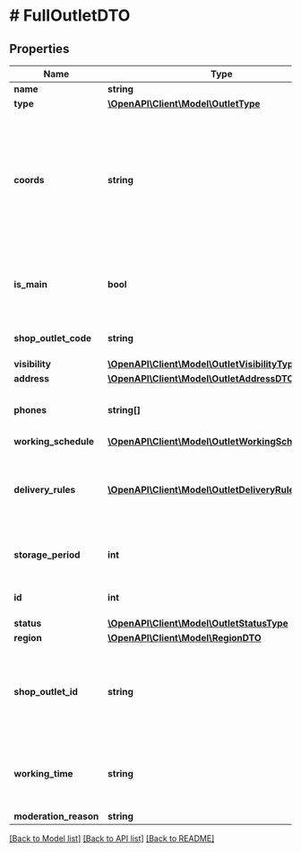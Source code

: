 # # FullOutletDTO

## Properties

Name | Type | Description | Notes
------------ | ------------- | ------------- | -------------
**name** | **string** | Название точки продаж. |
**type** | [**\OpenAPI\Client\Model\OutletType**](OutletType.md) |  |
**coords** | **string** | Координаты точки продаж.  Формат: долгота, широта. Разделители: запятая и / или пробел. Например, &#x60;20.4522144, 54.7104264&#x60;.  Если параметр не передан, координаты будут определены по значениям параметров, вложенных в &#x60;address&#x60;. | [optional]
**is_main** | **bool** | Признак основной точки продаж.  Возможные значения:  * &#x60;false&#x60; — неосновная точка продаж. * &#x60;true&#x60; — основная точка продаж. | [optional]
**shop_outlet_code** | **string** | Идентификатор точки продаж, присвоенный магазином. | [optional]
**visibility** | [**\OpenAPI\Client\Model\OutletVisibilityType**](OutletVisibilityType.md) |  | [optional]
**address** | [**\OpenAPI\Client\Model\OutletAddressDTO**](OutletAddressDTO.md) |  |
**phones** | **string[]** | Номера телефонов точки продаж. Передавайте в формате: &#x60;+7 (999) 999-99-99&#x60;. |
**working_schedule** | [**\OpenAPI\Client\Model\OutletWorkingScheduleDTO**](OutletWorkingScheduleDTO.md) |  |
**delivery_rules** | [**\OpenAPI\Client\Model\OutletDeliveryRuleDTO[]**](OutletDeliveryRuleDTO.md) | Информация об условиях доставки для данной точки продаж.  Обязательный параметр, если параметр &#x60;type&#x3D;DEPOT&#x60; или &#x60;type&#x3D;MIXED&#x60;. | [optional]
**storage_period** | **int** | Срок хранения заказа в собственном пункте выдачи заказов. Считается в днях. | [optional]
**id** | **int** | Идентификатор точки продаж, присвоенный Маркетом. |
**status** | [**\OpenAPI\Client\Model\OutletStatusType**](OutletStatusType.md) |  | [optional]
**region** | [**\OpenAPI\Client\Model\RegionDTO**](RegionDTO.md) |  | [optional]
**shop_outlet_id** | **string** | {% note warning \&quot;Вместо него используйте &#x60;shopOutletCode&#x60;.\&quot; %}     {% endnote %}  Идентификатор точки продаж, заданный магазином. | [optional]
**working_time** | **string** | {% note warning \&quot;Вместо него используйте &#x60;workingSchedule&#x60;.\&quot; %}     {% endnote %}  Рабочее время. | [optional]
**moderation_reason** | **string** | Статус модерации. | [optional]

[[Back to Model list]](../../README.md#models) [[Back to API list]](../../README.md#endpoints) [[Back to README]](../../README.md)
